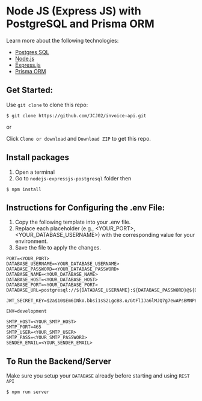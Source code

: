 # Node JS (Express JS) with PostgreSQL and Prisma ORM

Learn more about the following technologies:
- [Postgres SQL](https://www.postgresql.org/docs/current/)
- [Node.js](https://nodejs.org/docs/latest/api/)
- [Express.js](https://expressjs.com/)
- [Prisma ORM](https://www.prisma.io/docs/orm)

## Get Started:

Use `git clone` to clone this repo:
```console
$ git clone https://github.com/JCJ02/invoice-api.git
```
or

Click `Clone or download` and `Download ZIP` to get this repo.

## Install packages

1. Open a terminal
2. Go to `nodejs-expressjs-postgresql` folder then
```console
$ npm install
```

## Instructions for Configuring the .env File:

1. Copy the following template into your .env file.
2. Replace each placeholder (e.g., <YOUR_PORT>, <YOUR_DATABASE_USERNAME>) with the corresponding value for your environment.
3. Save the file to apply the changes.

```console
PORT=<YOUR_PORT>
DATABASE_USERNAME=<YOUR_DATABASE_USERNAME>
DATABASE_PASSWORD=<YOUR_DATABASE_PASSWORD>
DATABASE_NAME=<YOUR_DATABASE_NAME>
DATABASE_HOST=<YOUR_DATABASE_HOST>
DATABASE_PORT=<YOUR_DATABASE_PORT>
DATABASE_URL=postgresql://${DATABASE_USERNAME}:${DATABASE_PASSWORD}@${DATABASE_HOST}:${DATABASE_PORT}/${DATABASE_NAME}

JWT_SECRET_KEY=$2a$10$Em6INkV.bbsi1sS2LgcB8.o/GtFlIJa6lMJQ7g7ewAPsBMNP8CqmS

ENV=development

SMTP_HOST=<YOUR_SMTP_HOST>
SMTP_PORT=465
SMTP_USER=<YOUR_SMTP_USER>
SMTP_PASS=<YOUR_SMTP_PASSWORD>
SENDER_EMAIL=<YOUR_SENDER_EMAIL>
```

## To Run the Backend/Server
Make sure you setup your `DATABASE` already before starting and using `REST API`

```console
$ npm run server
```
